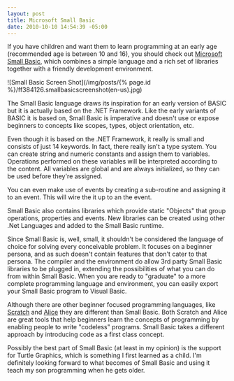 ```yaml
---
layout: post
title: Microsoft Small Basic
date: 2010-10-10 14:54:39 -05:00
---
```


If you have children and want them to learn programming at an early age (recommended age is between 10 and 16), you should check out [Microsoft Small Basic](http://msdn.microsoft.com/en-us/beginner/ff384126.aspx), which combines a simple language and a rich set of libraries together with a friendly development environment.

![Small Basic Screen Shot](/img/posts/{% page.id %}/ff384126.smallbasicscreenshot(en-us).jpg)

The Small Basic language draws its inspiration for an early version of BASIC but it is actually based on the .NET Framework. Like the early variants of BASIC it is based on, Small Basic is imperative and doesn't use or expose beginners to concepts like scopes, types, object orientation, etc.

Even though it is based on the .NET Framework, it really is small and consists of just 14 keywords. In fact, there really isn't a type system. You can create string and numeric constants and assign them to variables. Operations performed on these variables will be interpreted according to the content. All variables are global and are always initialized, so they can be used before they're assigned.

You can even make use of events by creating a sub-routine and assigning it to an event. This will wire the it up to an the event.

Small Basic also contains libraries which provide static "Objects" that group operations, properties and events. New libraries can be created using other .Net Languages and added to the Small Basic runtime.

Since Small Basic is, well, small, it shouldn't be considered the language of choice for solving every conceivable problem. It focuses on a beginner persona, and as such doesn't contain features that don't cater to that persona. The compiler and the environment do allow 3rd party Small Basic libraries to be plugged in, extending the possibilities of what you can do from within Small Basic. When you are ready to "graduate" to a more complete programming language and environment, you can easily export your Small Basic program to Visual Basic.

Although there are other beginner focused programming languages, like [Scratch](http://scratch.mit.edu/) and [Alice](http://www.alice.org/) they are different than Small Basic. Both Scratch and Alice are great tools that help beginners learn the concepts of programming by enabling people to write "codeless" programs. Small Basic takes a different approach by introducing code as a first class concept.

Possibly the best part of Small Basic (at least in my opinion) is the support for Turtle Graphics, which is something I first learned as a child. I'm definitely looking forward to what becomes of Small Basic and using it teach my son programming when he gets older.

